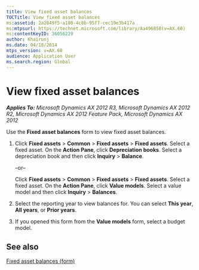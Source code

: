 ```yaml
---
title: View fixed asset balances
TOCTitle: View fixed asset balances
ms:assetid: 2a2849f5-a180-4c8b-95f7-cec19e3b417a
ms:mtpsurl: https://technet.microsoft.com/library/Aa496858(v=AX.60)
ms:contentKeyID: 36056229
author: Khairunj
ms.date: 04/18/2014
mtps_version: v=AX.60
audience: Application User
ms.search.region: Global
---
```


# View fixed asset balances 


_**Applies To:** Microsoft Dynamics AX 2012 R3, Microsoft Dynamics AX 2012 R2, Microsoft Dynamics AX 2012 Feature Pack, Microsoft Dynamics AX 2012_

Use the **Fixed asset balances** form to view fixed asset balances.

1.  Click **Fixed assets** \> **Common** \> **Fixed assets** \> **Fixed assets**. Select a fixed asset. On the **Action Pane**, click **Depreciation books**. Select a depreciation book and then click **Inquiry** \> **Balance**.
    
    –or–
    
    Click **Fixed assets** \> **Common** \> **Fixed assets** \> **Fixed assets**. Select a fixed asset. On the **Action Pane**, click **Value models**. Select a value model and then click **Inquiry** \> **Balances**.

2.  Select the reporting year to view balances for. You can select **This year**, **All years**, or **Prior years**.

3.  If you opened this form from the **Value models** form, select a budget model.

## See also

[Fixed asset balances (form)](https://technet.microsoft.com/library/aa589217\(v=ax.60\))

  


